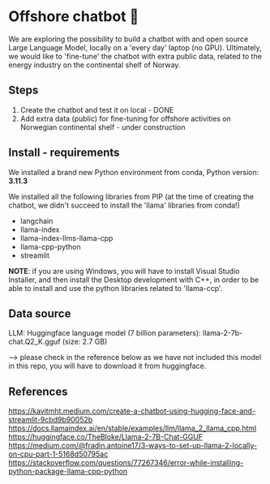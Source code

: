 # Offshore chatbot 🤖

We are exploring the possibility to build a chatbot with and open source Large Language Model, locally on a 'every day' laptop (no GPU). Ultimately, we would like to 'fine-tune' the chatbot with extra public data, related to the energy industry on the continental shelf of Norway. 

## Steps

1) Create the chatbot and test it on local - DONE
2) Add extra data (public) for fine-tuning for offshore activities on Norwegian continental shelf - under construction

## Install - requirements
We installed a brand new Python environment from conda, Python version: **3.11.3**

We installed all the following libraries from PIP (at the time of creating the chatbot, we didn't succeed to install the 'llama' libraries from conda!)
- langchain
- llama-index
- llama-index-llms-llama-cpp
- llama-cpp-python
- streamlit

**NOTE**: if you are using Windows, you will have to install Visual Studio Installer, and then install the Desktop development with C++, in order to be able to install and use the python libraries related to 'llama-ccp'.

## Data source
LLM:
Huggingface language model (7 billion parameters): llama-2-7b-chat.Q2_K.gguf (size: 2.7 GB)

--> please check in the reference below as we have not included this model in this repo, you will have to download it from huggingface.

## References
https://kavitmht.medium.com/create-a-chatbot-using-hugging-face-and-streamlit-9cbd9b90052b
https://docs.llamaindex.ai/en/stable/examples/llm/llama_2_llama_cpp.html
https://huggingface.co/TheBloke/Llama-2-7B-Chat-GGUF
https://medium.com/@fradin.antoine17/3-ways-to-set-up-llama-2-locally-on-cpu-part-1-5168d50795ac
https://stackoverflow.com/questions/77267346/error-while-installing-python-package-llama-cpp-python
